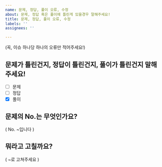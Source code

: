 ```yaml
---
name: 문제, 정답, 풀이 오류, 수정
about: 문제, 정답 혹은 풀이에 틀린게 있을경우 말해주세요!
title: 문제, 정답, 풀이 오류, 수정
labels: ''
assignees: ''

---
```


(꼭, 이슈 하나당 하나의 오류만 적어주세요!)

## 문제가 틀린건지, 정답이 틀린건지, 풀이가 틀린건지 말해주세요!
- [ ] 문제
- [ ] 정답
- [x] 풀이

## 문제의 No.는 무엇인가요?
( No. ~입니다 )

## 뭐라고 고칠까요?
( ~로 고쳐주세요 )
